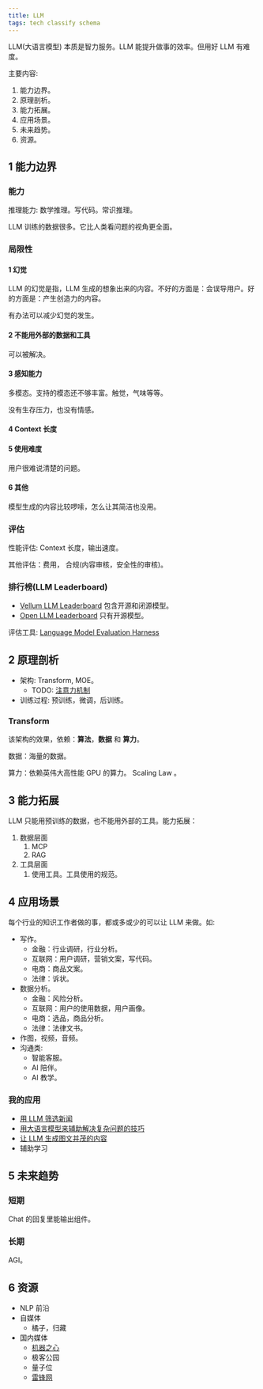 ```yaml
---
title: LLM
tags: tech classify schema
---
```


LLM(大语言模型) 本质是智力服务。LLM 能提升做事的效率。但用好 LLM 有难度。

主要内容:
1. 能力边界。
2. 原理剖析。
3. 能力拓展。
4. 应用场景。
5. 未来趋势。
6. 资源。

## 1 能力边界
### 能力
推理能力: 数学推理。写代码。常识推理。

LLM 训练的数据很多。它比人类看问题的视角更全面。

### 局限性
#### 1 幻觉
LLM 的幻觉是指，LLM 生成的想象出来的内容。不好的方面是：会误导用户。好的方面是：产生创造力的内容。

有办法可以减少幻觉的发生。

#### 2 不能用外部的数据和工具
可以被解决。

#### 3 感知能力
多模态。支持的模态还不够丰富。触觉，气味等等。

没有生存压力，也没有情感。

#### 4 Context 长度

#### 5 使用难度
用户很难说清楚的问题。

#### 6 其他
模型生成的内容比较啰嗦，怎么让其简洁也没用。


### 评估
性能评估: Context 长度，输出速度。

其他评估：费用， 合规(内容审核，安全性的审核)。

### 排行榜(LLM Leaderboard)
* [Vellum LLM Leaderboard](https://www.vellum.ai/llm-leaderboard) 包含开源和闭源模型。
* [Open LLM Leaderboard](https://huggingface.co/spaces/HuggingFaceH4/open_llm_leaderboard) 只有开源模型。

评估工具: [Language Model Evaluation Harness](https://github.com/EleutherAI/lm-evaluation-harness)

## 2 原理剖析
* 架构: Transform, MOE。
  * TODO: [注意力机制](./llm-attention-mechanism.md)
* 训练过程: 预训练，微调，后训练。

### Transform
该架构的效果，依赖：**算法**，**数据** 和 **算力**。

数据：海量的数据。

算力：依赖英伟大高性能 GPU 的算力。 Scaling Law 。

## 3 能力拓展
LLM 只能用预训练的数据，也不能用外部的工具。能力拓展：
1. 数据层面
   1. MCP
   2. RAG
2. 工具层面
   1. 使用工具。工具使用的规范。

## 4 应用场景
每个行业的知识工作者做的事，都或多或少的可以让 LLM 来做。如:
* 写作。
  * 金融：行业调研，行业分析。
  * 互联网：用户调研，营销文案，写代码。
  * 电商：商品文案。
  * 法律：诉状。
* 数据分析。
  * 金融：风险分析。
  * 互联网：用户的使用数据，用户画像。
  * 电商：选品，商品分析。
  * 法律：法律文书。
* 作图，视频，音频。
* 沟通类:
  * 智能客服。
  * AI 陪伴。
  * AI 教学。

### 我的应用
* [用 LLM 筛选新闻](./llm-filter-lastest-news.md)
* [用大语言模型来辅助解决复杂问题的技巧](./llm-solve-complex-problem-with-llm.md)
* [让 LLM 生成图文并茂的内容](./llm-mixed-image-out.md)
* 辅助学习

## 5 未来趋势
### 短期
Chat 的回复里能输出组件。

### 长期
AGI。

## 6 资源
* NLP 前沿
* 自媒体
  * 橘子，归藏
* 国内媒体
  * [机器之心](https://www.jiqizhixin.com/)
  * 极客公园
  * 量子位
  * [雷锋网](https://www.leiphone.com/)
